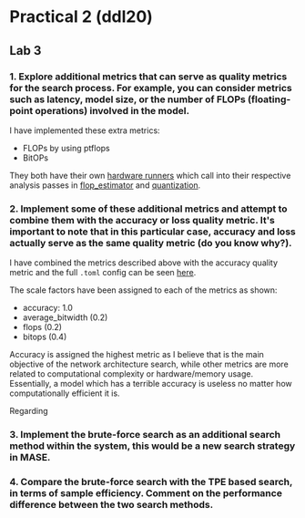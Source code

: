 # Practical 2 (ddl20)


## Lab 3
### 1. Explore additional metrics that can serve as quality metrics for the search process. For example, you can consider metrics such as latency, model size, or the number of FLOPs (floating-point operations) involved in the model.

I have implemented these extra metrics:
- FLOPs by using ptflops
- BitOPs
<!-- - Latency Estimation -->

They both have their own [hardware runners](../machop/chop/actions/search/strategies/runners/hardware/) which call into their respective analysis passes in [flop_estimator](../machop/chop/passes/graph/analysis/flop_estimator/ptflops.py) and [quantization](../machop/chop/passes/graph/analysis/quantization/calculate_bitops.py).

### 2. Implement some of these additional metrics and attempt to combine them with the accuracy or loss quality metric. It's important to note that in this particular case, accuracy and loss actually serve as the same quality metric (do you know why?).

I have combined the metrics described above with the accuracy quality metric and
the full `.toml` config can be seen [here](../coursework/lab3/jsc_my_search.toml).

The scale factors have been assigned to each of the metrics as shown:
- accuracy: 1.0
- average_bitwidth (0.2)
- flops (0.2)
- bitops (0.4)

Accuracy is assigned the highest metric as I believe that is the main objective
of the network architecture search, while other metrics are more related to
computational complexity or hardware/memory usage. Essentially, a model which
has a terrible accuracy is useless no matter how computationally efficient it is.

Regarding 

### 3. Implement the brute-force search as an additional search method within the system, this would be a new search strategy in MASE.

### 4. Compare the brute-force search with the TPE based search, in terms of sample efficiency. Comment on the performance difference between the two search methods.
